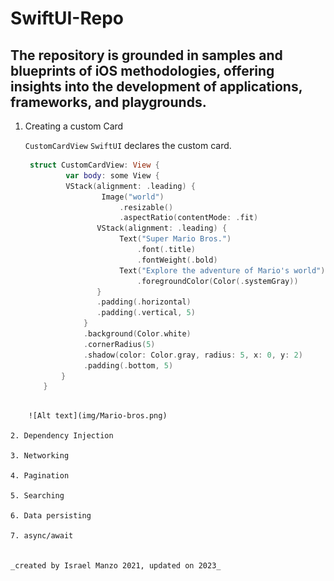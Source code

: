 # SwiftUI-Repo

## The repository is grounded in samples and blueprints of iOS methodologies, offering insights into the development of applications, frameworks, and playgrounds.

1. Creating a custom Card

   ```CustomCardView``` ```SwiftUI``` declares the custom card.
   ```swift
	struct CustomCardView: View {
    	    var body: some View {
        	VStack(alignment: .leading) {
            	    Image("world")
                        .resizable()
                        .aspectRatio(contentMode: .fit)
                   VStack(alignment: .leading) {
                        Text("Super Mario Bros.")
                            .font(.title)
                            .fontWeight(.bold)
                        Text("Explore the adventure of Mario's world")
                            .foregroundColor(Color(.systemGray))
                   }
                   .padding(.horizontal)
                   .padding(.vertical, 5)
                }
                .background(Color.white)
                .cornerRadius(5)
                .shadow(color: Color.gray, radius: 5, x: 0, y: 2)
                .padding(.bottom, 5)
           }
       }
```

	![Alt text](img/Mario-bros.png)

2. Dependency Injection

3. Networking

4. Pagination

5. Searching

6. Data persisting

7. async/await


_created by Israel Manzo 2021, updated on 2023_
